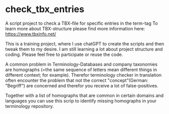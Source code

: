 # check_tbx_entries
A script project to check a TBX-file for specific entries in the term-tag
To learn more about TBX-structure please find more information here: https://www.tbxinfo.net/

This is a training project, where I use chatGPT to create the scripts and then tweak them to my desire. I am still learning a lot about project structure and coding. Please feel free to participate or reuse the code.

A common problem in Terminology-Databases and company taxonomies are homographs (=the same sequence of letters mean different things in different context; for example). Therefor terminology checker in translation often encounter the problem that not the correct "concept"(German: "Begriff") are concerned and therefor you receive a lot of false-positives.

Together with a list of homographs that are common in certain domains and languages you can use this scrip to identify missing homographs in your terminology repository.

